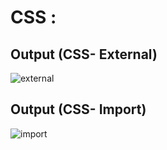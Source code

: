 # CSS :

## Output (CSS- External)
![external](https://user-images.githubusercontent.com/64095824/94845675-a7395280-043d-11eb-93f9-a987b2a6adf5.png)


## Output (CSS- Import)
![import](https://user-images.githubusercontent.com/64095824/94845686-a99bac80-043d-11eb-9f93-a64d1c8cfdcc.png)
